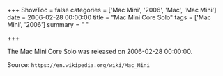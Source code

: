 +++
ShowToc = false
categories = ['Mac Mini', '2006', 'Mac', 'Mac Mini']
date = 2006-02-28 00:00:00
title = "Mac Mini Core Solo"
tags = ['Mac Mini', '2006']
summary = " "

+++

The Mac Mini Core Solo was released on 2006-02-28 00:00:00.

Source: `https://en.wikipedia.org/wiki/Mac_Mini`
